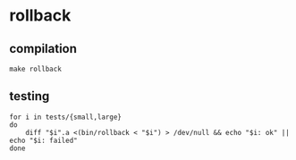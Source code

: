 rollback
========

compilation
-----------

    make rollback

testing
-------

    for i in tests/{small,large}
    do
        diff "$i".a <(bin/rollback < "$i") > /dev/null && echo "$i: ok" || echo "$i: failed"
    done
